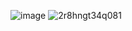 ![image](https://github.com/ligmaSec/ligmasec/assets/87036992/fcabf2ea-c8a6-43e4-ba98-168b74af60a2)
![2r8hngt34q081](https://github.com/ligmaSec/ligmasec/assets/87036992/3301f6f3-4bf9-4fa6-b88e-553d14f59eae)

